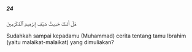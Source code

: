 ##### 24

<span class="ayah">هَلْ أَتَىٰكَ حَدِيثُ ضَيْفِ إِبْرَٰهِيمَ ٱلْمُكْرَمِينَ</span>

<span class="ayah_translation">Sudahkah sampai kepadamu (Muhammad) cerita tentang tamu Ibrahim (yaitu malaikat-malaikat) yang dimuliakan?</span>
